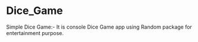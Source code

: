 # Dice_Game
Simple Dice Game:- It is console Dice Game app using Random package for entertainment purpose. 
